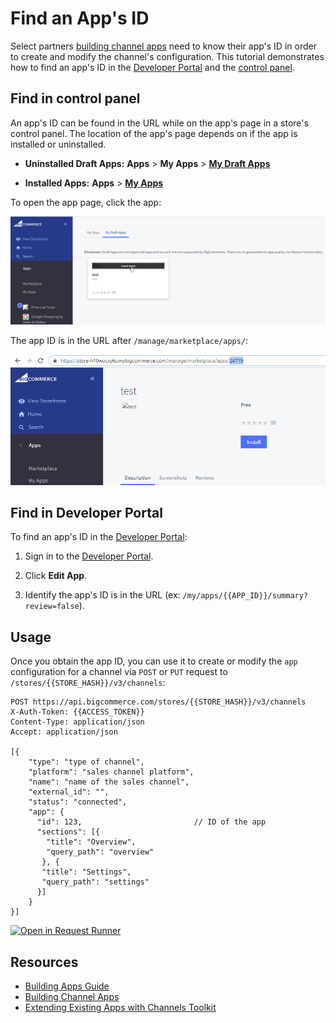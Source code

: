 # Find an App's ID



Select partners [building channel apps](https://developer.bigcommerce.com/api-docs/channels/building-channel-apps) need to know their app's ID in order to create and modify the channel's configuration. This tutorial demonstrates how to find an app's ID in the [Developer Portal](#find-in-devtools) and the [control panel](#find-in-control-panel).


## Find in control panel
An app's ID can be found in the URL while on the app's page in a store's control panel. The location of the app's page depends on if the app is installed or uninstalled.

* **Uninstalled Draft Apps:** **Apps** > **My Apps** > [**My Draft Apps**](https://login.bigcommerce.com/deep-links/manage/marketplace/apps/my-apps/drafts)

* **Installed Apps:** **Apps** > [**My Apps**](https://login.bigcommerce.com/deep-links/manage/marketplace/apps/my-apps)


To open the app page, click the app:

![Draft App](https://raw.githubusercontent.com/bigcommerce/dev-docs/master/assets/images/apps-id-01.png "Draft App")

The app ID is in the URL after `/manage/marketplace/apps/`:

![Draft App ID](https://raw.githubusercontent.com/bigcommerce/dev-docs/master/assets/images/apps-id-02.png "Draft App ID")

## Find in Developer Portal


To find an app's ID in the [Developer Portal](https://devtools.bigcommerce.com/my/apps):
1. Sign in to the [Developer Portal](https://devtools.bigcommerce.com/my/apps).

2. Click **Edit App**.

3. Identify the app's ID is in the URL (ex: `/my/apps/{{APP_ID}}/summary?review=false`).


## Usage

Once you obtain the app ID, you can use it to create or modify the `app` configuration for a channel via `POST` or `PUT` request to `/stores/{{STORE_HASH}}/v3/channels`:


```http
POST https://api.bigcommerce.com/stores/{{STORE_HASH}}/v3/channels
X-Auth-Token: {{ACCESS_TOKEN}}
Content-Type: application/json
Accept: application/json

[{
    "type": "type of channel",
    "platform": "sales channel platform",
    "name": "name of the sales channel",
    "external_id": "",
    "status": "connected",
    "app": {
      "id": 123,                         // ID of the app
      "sections": [{
        "title": "Overview",
        "query_path": "overview"
       }, {
       "title": "Settings",
       "query_path": "settings"
      }]
    }
}]
```

[![Open in Request Runner](https://storage.googleapis.com/bigcommerce-production-dev-center/images/Open-Request-Runner.svg)](https://developer.bigcommerce.com/api-reference/cart-checkout/channels-listings-api/channels/createchannel#requestrunner)

## Resources
* [Building Apps Guide](https://developer.bigcommerce.com/api-docs/getting-started/building-apps-bigcommerce/building-apps)
* [Building Channel Apps](https://developer.bigcommerce.com/api-docs/channels/building-channel-apps)
* [Extending Existing Apps with Channels Toolkit](https://developer.bigcommerce.com/api-docs/channels/extending-existing-apps)
